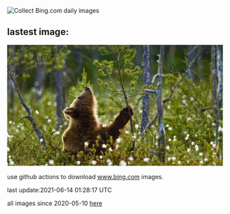 ![Collect Bing.com daily images](https://github.com/counter2015/bing-daily-images/workflows/Collect%20Bing.com%20daily%20images/badge.svg)
## lastest image:
![](images/FinlandBrownBear.jpg)

use github actions to download www.bing.com images.

last update:2021-06-14 01:28:17 UTC

all images since 2020-05-10 [here](https://github.com/counter2015/bing-daily-images/tree/master/images) 
